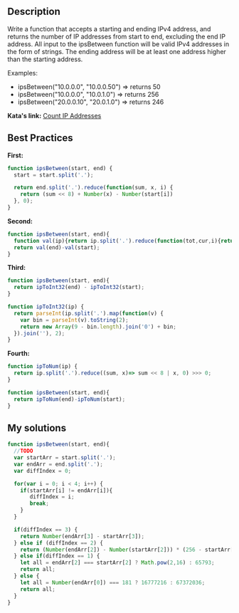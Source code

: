 ## Description

Write a function that accepts a starting and ending IPv4 address, and returns the number of IP addresses from start to end, excluding the end IP address. 
All input to the ipsBetween function will be valid IPv4 addresses in the form of strings. The ending address will be at least one address higher than the starting address. 


Examples: 

* ipsBetween("10.0.0.0", "10.0.0.50") => returns 50 
* ipsBetween("10.0.0.0", "10.0.1.0") => returns 256 
* ipsBetween("20.0.0.10", "20.0.1.0") => returns 246

**Kata's link:** [Count IP Addresses](http://www.codewars.com/kata/count-ip-addresses/)

## Best Practices

**First:**
```js
function ipsBetween(start, end) {
  start = start.split('.');

  return end.split('.').reduce(function(sum, x, i) {
    return (sum << 8) + Number(x) - Number(start[i])
  }, 0);
}
```

**Second:**
```js
function ipsBetween(start, end){
  function val(ip){return ip.split('.').reduce(function(tot,cur,i){return tot+cur*Math.pow(256,3-i)}, 0);}
  return val(end)-val(start);
}
```

**Third:**
```js
function ipsBetween(start, end){
  return ipToInt32(end) - ipToInt32(start);
}

function ipToInt32(ip) {
  return parseInt(ip.split('.').map(function(v) {
    var bin = parseInt(v).toString(2);
    return new Array(9 - bin.length).join('0') + bin;
  }).join(''), 2);
}
```

**Fourth:**
```js
function ipToNum(ip) {
  return ip.split('.').reduce((sum, x)=> sum << 8 | x, 0) >>> 0;
}

function ipsBetween(start, end){
  return ipToNum(end)-ipToNum(start);
}
```

## My solutions
```js
function ipsBetween(start, end){
  //TODO
  var startArr = start.split('.');
  var endArr = end.split('.');
  var diffIndex = 0;

  for(var i = 0; i < 4; i++) {
    if(startArr[i] != endArr[i]){
       diffIndex = i;
       break;
    }
  }

  if(diffIndex == 3) {
    return Number(endArr[3] - startArr[3]);
  } else if (diffIndex == 2) {
    return (Number(endArr[2]) - Number(startArr[2])) * (256 - startArr[3]);
  } else if(diffIndex == 1) {
    let all = endArr[2] === startArr[2] ? Math.pow(2,16) : 65793;
    return all;
  } else {
    let all = Number(endArr[0]) === 181 ? 16777216 : 67372036;
    return all;
  }
}
```